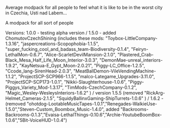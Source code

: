 Average modpack for all people to feel what it is like to be in the worst city in Czechia, Usti nad Labem...

A modpack for all sort of people

Versions:
1.0.0 - testing alpha version / 
1.5.0 - added ChomutovCzechShining 
(includes these mods: 
"Toybox-LittleCompany-1.3.16",
"jaspercreations-Scopophobia-1.1.5",
"super_fucking_cool_and_badass_team-Biodiversity-0.1.4",
"Feiryn-LethalMon-0.6.7",
"Alice-ScarletDevilMansion-2.1.0",
"Plastered_Crab-Black_Mesa_Half_Life_Moon_Interior-3.0.3",
"DemonMae-unreal_interiors-1.9.2",
"KayNetsua-E_Gypt_Moon-2.0.21",
"Piggy-LC_Office-1.2.5",
"Ccode_lang-SirenHead-2.0.3",
"MeatBallDemon-VileVendingMachine-1.1.2",
"ProjectSCP-SCP966-1.1.5",
"malco-Lategame_Upgrades-3.11.0",
"ProjectSCP-SCP173-1.0.1",
"Nikki-Slaughterhouse-1.0.6",
"Piggy-Piggys_Variety_Mod-1.3.17",
"TimMods-CzechCompany-0.1.2",
"Magic_Wesley-WesleysInteriors-1.6.2"
) /
version 1.5.5
(removed 
"RickArg-Helmet_Cameras-2.1.5",
"SquidyBallinxGaming-ShipTurrets-1.0.6"
) /
1.6.2 - (removed "ohotdog-LootableMusicTapes-1.0.1","Renegades-WalkieUse-1.5.0","Steven-Custom_Boombox_Music-1.4.0", added "Backrooms-Backrooms-0.1.3","Evaisa-LethalThings-0.10.6","Archie-YoutubeBoomBox-1.0.6","5Bit-VoiceHUD-1.0.4")

